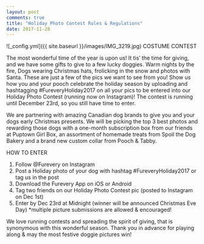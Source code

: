 ```yaml
---
layout: post
comments: true
title: "Holiday Photo Contest Rules & Regulations"
date: 2017-11-28
---
```

![_config.yml]({{ site.baseurl }}/images/IMG_3219.jpg)
COSTUME CONTEST

The most wonderful time of the year is upon us! It tis’ the time for giving, and we have some gifts to give to a few lucky doggies. Warm nights by the fire, Dogs wearing Christmas hats, frolicking in the snow and photos with Santa.  These are just a few of the pics we want to see from you! Show us how you and your pooch celebrate the holiday season by uploading and hashtagging #FureveryHoliday2017 on all your pics to be entered into our Holiday Photo Contest (running now on Instagram)! The contest is running until December 23rd, so you still have time to enter. 

We are partnering with amazing Canadian dog brands to give you and your dogs early Christmas presents. We will be picking the top 3 best photos and rewarding those dogs with a one-month subscription box from our friends at Puptown Girl Box, an assortment of homemade treats from Spoil the Dog Bakery and a brand new custom collar from Pooch & Tabby. 

HOW TO ENTER 
1. Follow @Furevery on Instagram 
2. Post a Holiday photo of your dog with hashtag #FureveryHoliday2017 or tag us in the post
3. Download the Furevery App on iOS or Android
4. Tag two friends on our Holiday Photo Contest pic (posted to Instagram on Dec 1st)
5. Enter by Dec 23rd at Midnight (winner will be announced Christmas Eve Day)
*multiple picture submissions are allowed & encouraged! 

We love running contests and spreading the spirit of giving, that is synonymous with this wonderful season. Thank you in advance for playing along & may the most festive doggie pictures win! 




